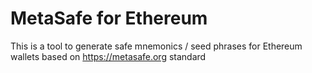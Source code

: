 
# MetaSafe for Ethereum

This is a tool to generate safe mnemonics / seed phrases for Ethereum wallets based on
https://metasafe.org standard
